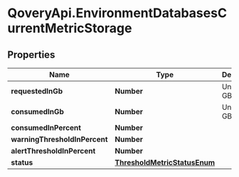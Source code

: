 # QoveryApi.EnvironmentDatabasesCurrentMetricStorage

## Properties

Name | Type | Description | Notes
------------ | ------------- | ------------- | -------------
**requestedInGb** | **Number** | Unit is in GB. | [optional] 
**consumedInGb** | **Number** | Unit is in GB. | [optional] 
**consumedInPercent** | **Number** |  | [optional] 
**warningThresholdInPercent** | **Number** |  | [optional] 
**alertThresholdInPercent** | **Number** |  | [optional] 
**status** | [**ThresholdMetricStatusEnum**](ThresholdMetricStatusEnum.md) |  | [optional] 


